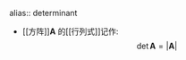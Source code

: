 alias:: determinant

- [[方阵]]$\boldsymbol{A}$ 的[[行列式]]记作:
  $$\operatorname{det}\boldsymbol{A}=|\boldsymbol{A}|$$